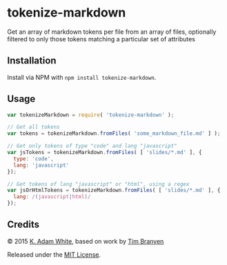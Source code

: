 # tokenize-markdown

Get an array of markdown tokens per file from an array of files, optionally
filtered to only those tokens matching a particular set of attributes

## Installation

Install via NPM with `npm install tokenize-markdown`.

## Usage

```js
var tokenizeMarkdown = require( 'tokenize-markdown' );

// Get all tokens
var tokens = tokenizeMarkdown.fromFiles( 'some_markdown_file.md' ] );

// Get only tokens of type "code" and lang "javascript"
var jsTokens = tokenizeMarkdown.fromFiles( [ 'slides/*.md' ], {
  type: 'code',
  lang: 'javascript'
});

// Get tokens of lang "javascript" or "html", using a regex
var jsOrHtmlTokens = tokenizeMarkdown.fromFiles( [ 'slides/*.md' ], {
  lang: /(javascript|html)/
});
```

## Credits

&copy; 2015 [K. Adam White](https://github.com/kadamwhite), based on work by [Tim Branyen](https://github.com/tbranyen)

Released under the [MIT License](LICENSE).
